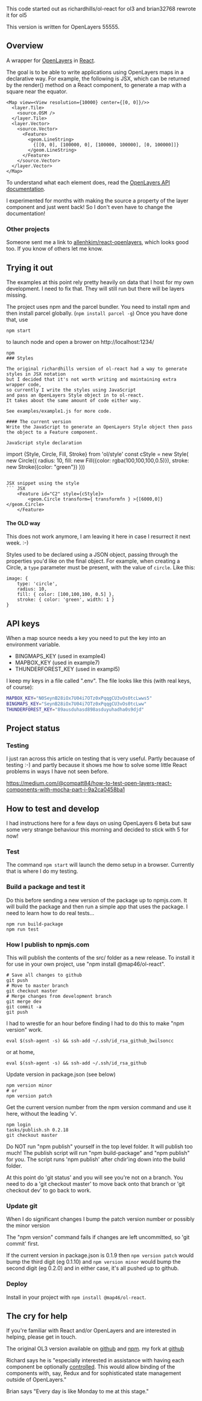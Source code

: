 This code started out as richardhills/ol-react for ol3
and brian32768 rewrote it for ol5

This version is written for OpenLayers 55555.

## Overview
A wrapper for [OpenLayers](http://openlayers.org/) in [React](https://reactjs.org/).

The goal is to be able to write applications using OpenLayers maps in a declarative way. For example, the following is JSX, which can be returned by the render() method on a React component,
to generate a map with a square near the equator.

    <Map view=<View resolution={10000} center={[0, 0]}/>>
      <layer.Tile>
        <source.OSM />
      </layer.Tile>
      <layer.Vector>
        <source.Vector>
          <Feature>
            <geom.LineString>
              {[[0, 0], [100000, 0], [100000, 100000], [0, 100000]]}
            </geom.LineString>
          </Feature>
        </source.Vector>
      </layer.Vector>
    </Map>

To understand what each element does, read the [OpenLayers API documentation](http://openlayers.org/en/latest/apidoc/).

I experimented for months with making the source a property of the layer component and just
went back! So I don't even have to change the documentation!

### Other projects
Someone sent me a link to [allenhkim/react-openlayers](https://github.com/allenhwkim/react-openlayers), which looks good too. If you know of others let me know.

## Trying it out
The examples at this point rely pretty heavily on data that I host for my own development.
I need to fix that. They will still run but there will be layers missing.

The project uses npm and the parcel bundler. You need to install npm and then
install parcel globally. (``npm install parcel -g``) Once you have done that, use
```
npm start
```
to launch node and open a brower on http://localhost:1234/

```
npm
### Styles

The original richardhills version of ol-react had a way to generate styles in JSX notation
but I decided that it's not worth writing and maintaining extra wrapper code,
so currently I write the styles using JavaScript
and pass an OpenLayers Style object in to ol-react.
It takes about the same amount of code either way.

See examples/example1.js for more code.

#### The current version
Write the JavaScript to generate an OpenLayers Style object then pass the object to a Feature component.

JavaScript style declaration
```
import {Style, Circle, Fill, Stroke} from 'ol/style'
const cStyle = new Style(
    new Circle({ radius: 10,
        fill: new Fill({color: rgba(100,100,100,0.5)}),
        stroke: new Stroke({color: "green"})
    }))
```

JSX snippet using the style
``` JSX
    <Feature id="C2" style={cStyle}>
        <geom.Circle transform={ transformfn } >{[6000,0]}</geom.Circle>
    </Feature>
```

#### The OLD way
This does not work anymore, I am leaving it here in case I resurrect it next week. :-)

Styles used to be declared using a JSON object, passing through the properties you'd like on the final object. For example, when creating a Circle, a `type` parameter must be present,
with the value of `circle`. Like this:

```
image: {
    type: 'circle',
    radius: 10,
    fill: { color: [100,100,100, 0.5] },
    stroke: { color: 'green', width: 1 }
}
```
## API keys

When a map source needs a key you need to put the
key into an environment variable.

* BINGMAPS_KEY (used in example4)
* MAPBOX_KEY (used in example7)
* THUNDERFOREST_KEY (used in exampl5)

I keep my keys in a file called ".env".
The file looks like this (with real keys, of course):

````bash
MAPBOX_KEY="N0SeynB28iOx7U04i7OTz0xPqqgCU3vOs0tcLwws5"
BINGMAPS_KEY="SeynB28iOx7U04i7OTz0xPqqgCU3vOs0tcLww"
THUNDERFOREST_KEY="89ausduhasd898asduyuhadha0s9djd"
````

## Project status

### Testing

I just ran across this article on testing that is very useful. Partly becauase of testing :-)
and partly because it shows me how to solve some little React problems in ways I have not
seen before.

https://medium.com/@compatt84/how-to-test-open-layers-react-components-with-mocha-part-i-9a2ca0458ba1

## How to test and develop

I had instructions here for a few days on using OpenLayers 6 beta but saw some
very strange behaviour this morning and decided to stick with 5 for now!

### Test
The command `npm start` will launch the demo setup in a browser. Currently that is where I do my testing.

### Build a package and test it

Do this before sending a new version of the package up to npmjs.com.
It will build the package and then run a simple app that uses the package.
I need to learn how to do real tests...

```
npm run build-package
npm run test
```

### How I publish to npmjs.com

This will publish the contents of the src/ folder as a new release.
To install it for use in your own project, use "npm install @map46/ol-react".

    # Save all changes to github
    git push
    # Move to master branch
    git checkout master
    # Merge changes from development branch
    git merge dev
    git commit -a
    git push

I had to wrestle for an hour before finding I had to do this to make "npm version" work.

    eval $(ssh-agent -s) && ssh-add ~/.ssh/id_rsa_github_bwilsoncc

or at home,

    eval $(ssh-agent -s) && ssh-add ~/.ssh/id_rsa_github

Update version in package.json (see below)

    npm version minor
    # or
    npm version patch

Get the current version number from the npm version command and use it here, without the leading 'v'.

    npm login
    tasks/publish.sh 0.2.18
    git checkout master

Do NOT run "npm publish" yourself in the top level folder. It will publish too much!
The publish script will run "npm build-package" and "npm publish" for you.
The script runs 'npm publish' after chdir'ing down into the build folder.

At this point do 'git status' and you will see you're not on a branch.
You need to do a 'git checkout master' to move back onto that branch or 'git checkout dev' to go back to work.

### Update git

When I do significant changes I bump the patch version number or possibly the minor version

The "npm version" command fails if changes are left uncommitted, so 'git commit' first.

If the current version in package.json is 0.1.9 then
````npm version patch```` would bump the third digit (eg 0.1.10)
and
````npm version minor```` would bump the second digit (eg 0.2.0)
and in either case, it's all pushed up to github.

### Deploy

Install in your project with ````npm install @map46/ol-react````.

## The cry for help

If you're familiar with React and/or OpenLayers and are interested in helping, please get in touch.

The original OL3 version available on [github](https://github.com/richardhills/ol-react) and [npm](https://www.npmjs.com/package/ol-react).
my fork at [github](https://github.com/wildsong/ol-react)

Richard says he is "especially interested in assistance with having each component be optionally [controlled](https://facebook.github.io/react/docs/forms.html#controlled-components). This would allow binding of the components with, say, Redux and for sophisticated state management outside of OpenLayers."

Brian says "Every day is like Monday to me at this stage."
